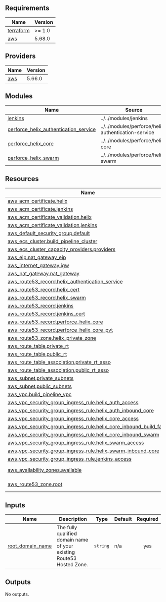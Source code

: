 <!-- BEGIN_TF_DOCS -->
## Requirements

| Name | Version |
|------|---------|
| <a name="requirement_terraform"></a> [terraform](#requirement\_terraform) | >= 1.0 |
| <a name="requirement_aws"></a> [aws](#requirement\_aws) | 5.68.0 |

## Providers

| Name | Version |
|------|---------|
| <a name="provider_aws"></a> [aws](#provider\_aws) | 5.66.0 |

## Modules

| Name | Source | Version |
|------|--------|---------|
| <a name="module_jenkins"></a> [jenkins](#module\_jenkins) | ../../modules/jenkins | n/a |
| <a name="module_perforce_helix_authentication_service"></a> [perforce\_helix\_authentication\_service](#module\_perforce\_helix\_authentication\_service) | ../../modules/perforce/helix-authentication-service | n/a |
| <a name="module_perforce_helix_core"></a> [perforce\_helix\_core](#module\_perforce\_helix\_core) | ../../modules/perforce/helix-core | n/a |
| <a name="module_perforce_helix_swarm"></a> [perforce\_helix\_swarm](#module\_perforce\_helix\_swarm) | ../../modules/perforce/helix-swarm | n/a |

## Resources

| Name | Type |
|------|------|
| [aws_acm_certificate.helix](https://registry.terraform.io/providers/hashicorp/aws/5.68.0/docs/resources/acm_certificate) | resource |
| [aws_acm_certificate.jenkins](https://registry.terraform.io/providers/hashicorp/aws/5.68.0/docs/resources/acm_certificate) | resource |
| [aws_acm_certificate_validation.helix](https://registry.terraform.io/providers/hashicorp/aws/5.68.0/docs/resources/acm_certificate_validation) | resource |
| [aws_acm_certificate_validation.jenkins](https://registry.terraform.io/providers/hashicorp/aws/5.68.0/docs/resources/acm_certificate_validation) | resource |
| [aws_default_security_group.default](https://registry.terraform.io/providers/hashicorp/aws/5.68.0/docs/resources/default_security_group) | resource |
| [aws_ecs_cluster.build_pipeline_cluster](https://registry.terraform.io/providers/hashicorp/aws/5.68.0/docs/resources/ecs_cluster) | resource |
| [aws_ecs_cluster_capacity_providers.providers](https://registry.terraform.io/providers/hashicorp/aws/5.68.0/docs/resources/ecs_cluster_capacity_providers) | resource |
| [aws_eip.nat_gateway_eip](https://registry.terraform.io/providers/hashicorp/aws/5.68.0/docs/resources/eip) | resource |
| [aws_internet_gateway.igw](https://registry.terraform.io/providers/hashicorp/aws/5.68.0/docs/resources/internet_gateway) | resource |
| [aws_nat_gateway.nat_gateway](https://registry.terraform.io/providers/hashicorp/aws/5.68.0/docs/resources/nat_gateway) | resource |
| [aws_route53_record.helix_authentication_service](https://registry.terraform.io/providers/hashicorp/aws/5.68.0/docs/resources/route53_record) | resource |
| [aws_route53_record.helix_cert](https://registry.terraform.io/providers/hashicorp/aws/5.68.0/docs/resources/route53_record) | resource |
| [aws_route53_record.helix_swarm](https://registry.terraform.io/providers/hashicorp/aws/5.68.0/docs/resources/route53_record) | resource |
| [aws_route53_record.jenkins](https://registry.terraform.io/providers/hashicorp/aws/5.68.0/docs/resources/route53_record) | resource |
| [aws_route53_record.jenkins_cert](https://registry.terraform.io/providers/hashicorp/aws/5.68.0/docs/resources/route53_record) | resource |
| [aws_route53_record.perforce_helix_core](https://registry.terraform.io/providers/hashicorp/aws/5.68.0/docs/resources/route53_record) | resource |
| [aws_route53_record.perforce_helix_core_pvt](https://registry.terraform.io/providers/hashicorp/aws/5.68.0/docs/resources/route53_record) | resource |
| [aws_route53_zone.helix_private_zone](https://registry.terraform.io/providers/hashicorp/aws/5.68.0/docs/resources/route53_zone) | resource |
| [aws_route_table.private_rt](https://registry.terraform.io/providers/hashicorp/aws/5.68.0/docs/resources/route_table) | resource |
| [aws_route_table.public_rt](https://registry.terraform.io/providers/hashicorp/aws/5.68.0/docs/resources/route_table) | resource |
| [aws_route_table_association.private_rt_asso](https://registry.terraform.io/providers/hashicorp/aws/5.68.0/docs/resources/route_table_association) | resource |
| [aws_route_table_association.public_rt_asso](https://registry.terraform.io/providers/hashicorp/aws/5.68.0/docs/resources/route_table_association) | resource |
| [aws_subnet.private_subnets](https://registry.terraform.io/providers/hashicorp/aws/5.68.0/docs/resources/subnet) | resource |
| [aws_subnet.public_subnets](https://registry.terraform.io/providers/hashicorp/aws/5.68.0/docs/resources/subnet) | resource |
| [aws_vpc.build_pipeline_vpc](https://registry.terraform.io/providers/hashicorp/aws/5.68.0/docs/resources/vpc) | resource |
| [aws_vpc_security_group_ingress_rule.helix_auth_access](https://registry.terraform.io/providers/hashicorp/aws/5.68.0/docs/resources/vpc_security_group_ingress_rule) | resource |
| [aws_vpc_security_group_ingress_rule.helix_auth_inbound_core](https://registry.terraform.io/providers/hashicorp/aws/5.68.0/docs/resources/vpc_security_group_ingress_rule) | resource |
| [aws_vpc_security_group_ingress_rule.helix_core_access](https://registry.terraform.io/providers/hashicorp/aws/5.68.0/docs/resources/vpc_security_group_ingress_rule) | resource |
| [aws_vpc_security_group_ingress_rule.helix_core_inbound_build_farm](https://registry.terraform.io/providers/hashicorp/aws/5.68.0/docs/resources/vpc_security_group_ingress_rule) | resource |
| [aws_vpc_security_group_ingress_rule.helix_core_inbound_swarm](https://registry.terraform.io/providers/hashicorp/aws/5.68.0/docs/resources/vpc_security_group_ingress_rule) | resource |
| [aws_vpc_security_group_ingress_rule.helix_swarm_access](https://registry.terraform.io/providers/hashicorp/aws/5.68.0/docs/resources/vpc_security_group_ingress_rule) | resource |
| [aws_vpc_security_group_ingress_rule.helix_swarm_inbound_core](https://registry.terraform.io/providers/hashicorp/aws/5.68.0/docs/resources/vpc_security_group_ingress_rule) | resource |
| [aws_vpc_security_group_ingress_rule.jenkins_access](https://registry.terraform.io/providers/hashicorp/aws/5.68.0/docs/resources/vpc_security_group_ingress_rule) | resource |
| [aws_availability_zones.available](https://registry.terraform.io/providers/hashicorp/aws/5.68.0/docs/data-sources/availability_zones) | data source |
| [aws_route53_zone.root](https://registry.terraform.io/providers/hashicorp/aws/5.68.0/docs/data-sources/route53_zone) | data source |

## Inputs

| Name | Description | Type | Default | Required |
|------|-------------|------|---------|:--------:|
| <a name="input_root_domain_name"></a> [root\_domain\_name](#input\_root\_domain\_name) | The fully qualified domain name of your existing Route53 Hosted Zone. | `string` | n/a | yes |

## Outputs

No outputs.
<!-- END_TF_DOCS -->
